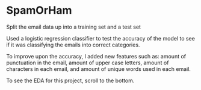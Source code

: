 # SpamOrHam
Split the email data up into a training set and a test set

Used a logistic regression classifier to test the accuracy of the model to see if it was classifying the emails into correct categories.

To improve upon the accuracy, I added new features such as: amount of punctuation in the email, amount of upper case letters, amount of characters in each email, and amount of unique words used in each email.

To see the EDA for this project, scroll to the bottom.
